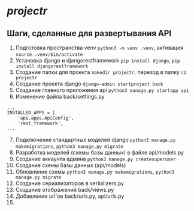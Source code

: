 # _projectr_

## Шаги, сделанные для развертывания API

1. Подготовка пространства venv ```python3 -m venv .venv```, активация ```source .venv/bin/activate```
2. Установка django и djangorestframework ```pip install django```, ```pip install djangorestframework```
3. Создание папки для проекта ```makedir projectr```, переход в папку ```cd projectr```
4. Создание проекта django ```django-admin startproject back```
5. Создание главного приложения api ```python3 manage.py startapp api```
6. Изменение файла back/settings.py
```
...
INSTALLED_APPS = [
    'api.apps.ApiConfig',
    'rest_framework',
...
```
7. Подключение стандартных моделей django ```python3 manage.py makemigrations```, ```python3 manage.py migrate```
8. Разработка моделей (схемы базы данных) в файле api/models.py
9. Создание аккаунта админа ```python3 manage.py createsuperuser```
10. Создание схемы базы данных (api/models)
11. Обновление схемы ```python3 manage.py makemigrations```, ```python3 manage.py migrate```
12. Создание сериализаторов в serilalizers.py
13. Создание отображений back/views.py
14. Добавление url'ов back/urls.py, api/urls.py
15. 
